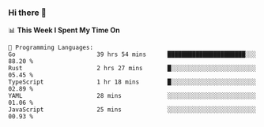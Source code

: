 ### Hi there 👋

<!--
**CrazyCollin/crazycollin** is a ✨ _special_ ✨ repository because its `README.md` (this file) appears on your GitHub profile.

Here are some ideas to get you started:

- 🔭 I’m currently working on ...
- 🌱 I’m currently learning ...
- 👯 I’m looking to collaborate on ...
- 🤔 I’m looking for help with ...
- 💬 Ask me about ...
- 📫 How to reach me: ...
- 😄 Pronouns: ...
- ⚡ Fun fact: ...
-->

<!--START_SECTION:waka-->
📊 **This Week I Spent My Time On** 

```text
💬 Programming Languages: 
Go                       39 hrs 54 mins      ██████████████████████░░░   88.20 % 
Rust                     2 hrs 27 mins       █░░░░░░░░░░░░░░░░░░░░░░░░   05.45 % 
TypeScript               1 hr 18 mins        █░░░░░░░░░░░░░░░░░░░░░░░░   02.89 % 
YAML                     28 mins             ░░░░░░░░░░░░░░░░░░░░░░░░░   01.06 % 
JavaScript               25 mins             ░░░░░░░░░░░░░░░░░░░░░░░░░   00.93 % 
```


<!--END_SECTION:waka-->
